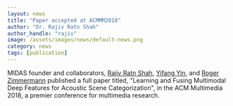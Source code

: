 ```yaml
---
layout: news
title: "Paper accepted at ACMMM2018"
author: "Dr. Rajiv Ratn Shah"
author_handle: "rajiv"
image: /assets/images/news/default-news.png
category: news
tags: [publication]
---
```

MIDAS founder and collaborators, [Rajiv Ratn Shah][1], [Yifang Yin][2], and [Roger Zimmermann][3] published a full paper titled, "Learning and Fusing Multimodal Deep Features for Acoustic Scene Categorization", in the ACM Multimedia 2018, a premier conference for multimedia research. 

[1]: /team/rajiv-ratn-shah.html
[2]: https://scholar.google.com.sg/citations?user=TRfTdBAAAAAJ&hl=en
[3]: https://www.comp.nus.edu.sg/~rogerz/roger.html